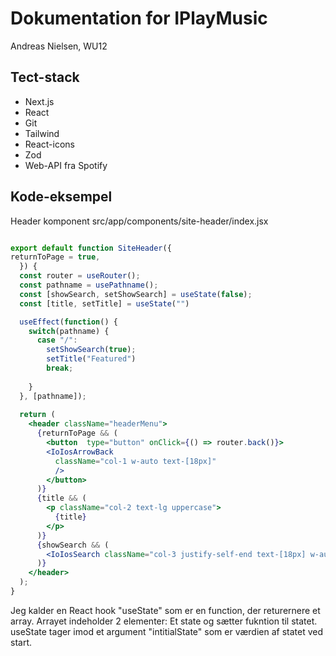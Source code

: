 # Dokumentation for IPlayMusic
Andreas Nielsen, WU12

## Tect-stack
* Next.js
* React
* Git
* Tailwind
* React-icons
* Zod
* Web-API fra Spotify

## Kode-eksempel
Header komponent
src/app/components/site-header/index.jsx

``` jsx

export default function SiteHeader({
returnToPage = true,
  }) {
  const router = useRouter();
  const pathname = usePathname();
  const [showSearch, setShowSearch] = useState(false);
  const [title, setTitle] = useState("")

  useEffect(function() {
    switch(pathname) {
      case "/":
        setShowSearch(true);
        setTitle("Featured")
        break;
      
    }
  }, [pathname]);
   
  return (
    <header className="headerMenu">
      {returnToPage && (
        <button  type="button" onClick={() => router.back()}>
        <IoIosArrowBack
          className="col-1 w-auto text-[18px]"
          />
        </button>
      )}
      {title && (
        <p className="col-2 text-lg uppercase">
          {title}
        </p>
      )}
      {showSearch && (
        <IoIosSearch className="col-3 justify-self-end text-[18px] w-auto" />
      )}
    </header>
  );
}
```
Jeg kalder en React hook "useState" som er en function, der
returernere et array. Arrayet indeholder 2 elementer: Et state og sætter fukntion
til statet. useState tager imod et argument "intitialState" som er værdien af
statet ved start.

